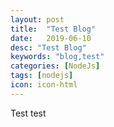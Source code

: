 ```yaml
---
layout: post
title:  "Test Blog"
date:   2019-06-10
desc: "Test Blog"
keywords: "blog,test"
categories: [NodeJs]
tags: [nodejs]
icon: icon-html
---
```


Test test
